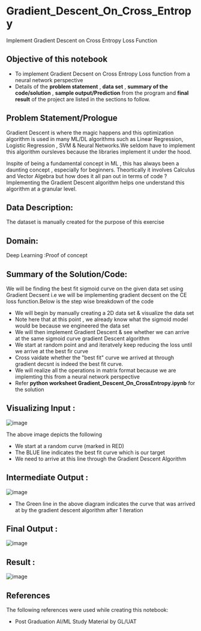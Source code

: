 # Gradient_Descent_On_Cross_Entropy
Implement Gradient Descent on Cross Entropy Loss Function


## Objective of this notebook
- To implement Gradient Decsent on Cross Entropy Loss function from a neural network perspective
- Details of the **problem statement**  , **data set** ,  **summary of the code/solution**  , **sample output/Prediction** from the program and **final result** of the project are listed in the sections to follow.

## Problem Statement/Prologue
Gradient Descent is where the magic happens and this optimization algorithm is used in many ML/DL algorithms such as Linear Regression, Logistic Regression , SVM & Neural Networks.We seldom have to implement this algorithm oursleves because the libraries implement it under the hood.

Inspite of being a fundamental concept in ML , this has always been a daunting concept , especially for beginners. Theortically it involves Calculus and Vector Algebra but how does it all pan out in terms of code ? Implementing the Gradient Descent algorithm helps one understand this algorithm at a granular level.

## Data Description:
The dataset is manually created for the purpose of this exercise

## Domain:
Deep Learning :Proof of concept

## Summary of the Solution/Code:
We will be finding the best fit sigmoid curve on the given data set using Gradient Decsent i.e we will be implementing gradient decsent on the CE loss function.Below is the step wise breakdown of the code
- We will begin by manually creating a 2D data set & visualize the data set
- Note here that at this point , we already know what the sigmoid model would be because we engineered the data set
- We will then implement Gradient Descent & see whether we can arrive at the same sigmoid curve gradient Descent algorithm
- We start at random point and and iteratvely keep reducing the loss until we arrive at the best fir curve
- Cross vaidate whether the "best fit" curve we arrived at through gradient decsnt is indeed the best fit curve.
- We will realize all the operations in matrix format because we are implemting this from a neural network perspective
- Refer **python worksheet  Gradient_Descent_On_CrossEntropy.ipynb** for the solution

## Visualizing Input :

![image](https://user-images.githubusercontent.com/68383273/229301677-e4235afe-d100-4325-b9d6-34f0824a168e.png)


The above image depicts the following
- We start at a random curve (marked in RED)
- The BLUE line indicates the best fit curve which is our target
- We need to arrive at this line through the Gradient Descent Algorithm


## Intermediate Output :

![image](https://user-images.githubusercontent.com/68383273/229301836-5a9152ae-8124-44cf-acf6-2cb870c38010.png)

- The Green line in the above diagram indicates the curve that was arrived at by the gradient descent algorithm after 1 iteration

## Final Output :
![image](https://user-images.githubusercontent.com/68383273/229302203-93f5a290-ef07-4533-b737-31e30d0329bf.png)


## Result :
![image](https://user-images.githubusercontent.com/68383273/229302241-18104db2-c0e0-4690-ae14-896c9ba77e4a.png)


## References
The following references were used while creating this notebook:
- Post Graduation AI/ML Study Material by GL/UAT


